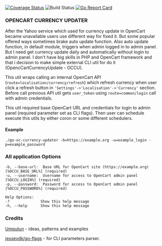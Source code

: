 [![Coverage Status](https://coveralls.io/repos/github/zebox/go-oc-currency-updater/badge.svg?branch=master)](https://coveralls.io/github/zebox/go-oc-currency-updater?branch=master)
![Build Status](https://github.com/zebox/go-oc-currency-updater/actions/workflows/main.yml/badge.svg)
[![Go Report Card](https://goreportcard.com/badge/github.com/zebox/gojwk)](https://goreportcard.com/report/github.com/zebox/go-oc-currency-updater)
### OPENCART CURRENCY UPDATER
After the Yahoo service which used for currency update in OpenCart became unavailable users use different way for fixed it.
But some popular offered ways sometimes brake auto update function. Also auto update function, in default module, triggers when admin logged in to admin panel.
But I need get currency update daily and automatically without login to admin panel. I don't have big skills in PHP and OpenCart framework 
and that i decision to make simple external CLI util for do it (OpencCartCurrencyUpdate - OCCU).

This util wraps calling an internal OpenCart API (`route=localisation/currency/refresh`) which refresh currency when user click a refresh button 
in `'Settings'->'Localisation'->'Currency'` section. Before call previous API util gets `user_token` using `route=common/login` call with admin credentials.

This util required base OpenCart URL and credentials for login to admin panel (required parameter set as CLI flags). 
Then  user can schedule execute this utils by either coron or some different schedulers.

#### Example 
```text
./go-oc-currency-updater -b=https://example.org -u=example_login -p=example_password
```
### All application Options
```text
-b, --base-url:  Base URL for OpenCart site (https://example.org) [%OCCU_BASE_URL%] (required)
-u, --username:  Username for access to OpenCart admin panel [%OCCU_LOGIN%] (required)
-p, --password:  Password for access to OpenCart admin panel [%OCCU_PASSWORD%] (required)

Help Options:
-?              Show this help message
-h, --help      Show this help message

```

### Credits
[Umputun](https://github.com/umputun) - ideas, patterns and examples  

[jessevdk/go-flags](https://github.com/jessevdk/go-flags) - for CLI parameters parser.